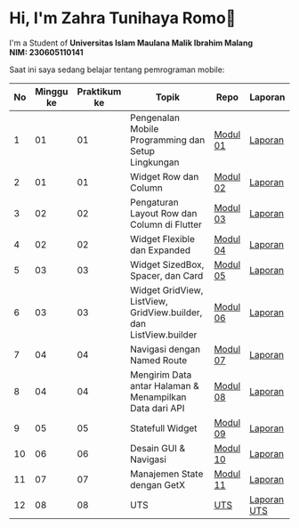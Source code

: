 # Hi, I'm Zahra Tunihaya Romo👋

I'm a Student of **Universitas Islam Maulana Malik Ibrahim Malang**  
**NIM: 230605110141**

Saat ini saya sedang belajar tentang pemrograman mobile:

| No | Minggu ke | Praktikum ke | Topik                                                                 | Repo                                                                                     | Laporan                                                                 |
|----|-----------|--------------|----------------------------------------------------------------------|------------------------------------------------------------------------------------------|-------------------------------------------------------------------------|
| 1  | 01        | 01           | Pengenalan Mobile Programming dan Setup Lingkungan                   | [Modul 01](https://github.com/zahratnhya/modul-1-pemrograman-mobile-praktikum)        | [Laporan](https://drive.google.com/file/d/1h5wDB3Ir74wctclcMBTvGF0Xm4bPjt-o/view?usp=drive_link) |
| 2  | 01        | 01           | Widget Row dan Column                                                | [Modul 02](https://github.com/zahratnhya/-pemrograman-mobile-praktikum-modul-2)        | [Laporan](https://drive.google.com/file/d/1j-NMj7QYDLCnly8Kxcr93tXvJ2TQS49R/view?usp=drive_link) |
| 3  | 02        | 02           | Pengaturan Layout Row dan Column di Flutter                          | [Modul 03](https://github.com/zahratnhya/modul-3-pemrograman-mobile-praktikum)        | [Laporan](https://drive.google.com/file/d/1Xp6UpHjKX_STIdHPHY3YG9CsQjbpQU7u/view?usp=drive_link) |
| 4  | 02        | 02           | Widget Flexible dan Expanded                                         | [Modul 04](https://github.com/zahratnhya/modul-4-pemrograman-mobile-praktikum)        | [Laporan](https://drive.google.com/file/d/1W29KOTbdZoOX0cRvaK0NMRVTkpLCV-WA/view?usp=drive_link) |
| 5  | 03        | 03           | Widget SizedBox, Spacer, dan Card                                    | [Modul 05](https://github.com/zahratnhya/modul-5-pemrograman-mobile-praktikum)        | [Laporan](https://drive.google.com/file/d/1-MwOAjUco8-DVtKzF9UbXq05qSG-WaLW/view?usp=drive_link) |
| 6  | 03        | 03           | Widget GridView, ListView, GridView.builder, dan ListView.builder    | [Modul 06](https://github.com/zahratnhya/modul-6-pemrograman-mobile-praktikum)        | [Laporan](https://drive.google.com/file/d/1VjRd-zmOPHOb77YF67qU46TGmGn2uQr4/view?usp=drive_link) |
| 7  | 04        | 04           | Navigasi dengan Named Route                                          | [Modul 07](https://github.com/zahratnhya/modul-7-pemrograman-mobile-praktikum)        | [Laporan](https://drive.google.com/file/d/1W9wGyPI0TSB_SGxh_RV4sCZhxh-hPUmO/view?usp=drive_link) |
| 8  | 04        | 04           | Mengirim Data antar Halaman & Menampilkan Data dari API              | [Modul 08](https://github.com/zahratnhya/modul-8-pemrograman-mobile-praktikum)        | [Laporan](https://drive.google.com/file/d/1VzrsK-oCRJt2g-xcGKObUgcUJHlwAtlK/view?usp=drive_link) |
| 9  | 05        | 05           | Statefull Widget            | [Modul 09](https://github.com/zahratnhya/modul-9-pemrograman-mobile-praktikum)        | [Laporan](https://drive.google.com/file/d/1_-o6cUhbeUydZrKdGzYrBBy6ItOQmAQG/view?usp=drive_link) |
| 10  | 06        | 06           | Desain GUI & Navigasi          | [Modul 10](https://github.com/zahratnhya/modul-10-pemrograman-mobile-praktikum)        | [Laporan](https://drive.google.com/file/d/1vUEdeUCADvVa_ElDWbMF0BFiwJ-PQ4av/view?usp=drive_link) |
| 11  | 07        | 07           |  Manajemen State dengan GetX          | [Modul 11](https://github.com/zahratnhya/modul-11-pemrograman-mobile-praktikum)        | [Laporan](https://drive.google.com/file/d/1dtTy4EsRL5-4D-uokSbiOL5SmsvvVF8S/view?usp=drive_link) |
| 12  | 08        | 08           |  UTS        | [UTS](https://github.com/zahratnhya/UTS-pemrograman-mobile-praktikum)        | [Laporan UTS](https://drive.google.com/file/d/1iL7jps1LApJvO4Kt69OujVqeUHqa_6ET/view?usp=sharing) |
